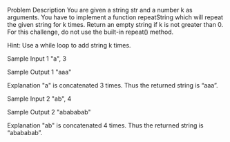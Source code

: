 Problem Description
You are given a string str and a number k as arguments. You have to implement a function repeatString which will repeat the given string for k times. Return an empty string if k is not greater than 0. For this challenge, do not use the built-in repeat() method.


Hint: Use a while loop to add string k times.


Sample Input 1
"a", 3


Sample Output 1
"aaa"


Explanation
"a" is concatenated 3 times. Thus the returned string is “aaa”.


Sample Input 2
"ab", 4


Sample Output 2
"abababab"


Explanation
"ab" is concatenated 4 times. Thus the returned string is “abababab”.


